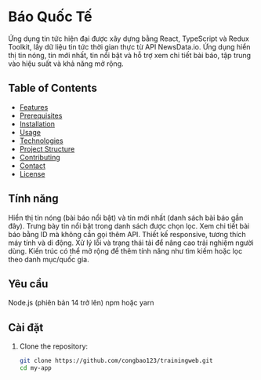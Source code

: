 # Báo Quốc Tế

Ứng dụng tin tức hiện đại được xây dựng bằng React, TypeScript và Redux Toolkit, lấy dữ liệu tin tức thời gian thực từ API NewsData.io. Ứng dụng hiển thị tin nóng, tin mới nhất, tin nổi bật và hỗ trợ xem chi tiết bài báo, tập trung vào hiệu suất và khả năng mở rộng.

## Table of Contents
- [Features](#features)
- [Prerequisites](#prerequisites)
- [Installation](#installation)
- [Usage](#usage)
- [Technologies](#technologies)
- [Project Structure](#project-structure)
- [Contributing](#contributing)
- [Contact](#contact)
- [License](#license)

## Tính năng

Hiển thị tin nóng (bài báo nổi bật) và tin mới nhất (danh sách bài báo gần đây).
Trưng bày tin nổi bật trong danh sách được chọn lọc.
Xem chi tiết bài báo bằng ID mà không cần gọi thêm API.
Thiết kế responsive, tương thích máy tính và di động.
Xử lý lỗi và trạng thái tải để nâng cao trải nghiệm người dùng.
Kiến trúc có thể mở rộng để thêm tính năng như tìm kiếm hoặc lọc theo danh mục/quốc gia.

## Yêu cầu
Node.js (phiên bản 14 trở lên)
npm hoặc yarn
## Cài đặt
1. Clone the repository:
   ```bash
   git clone https://github.com/congbao123/trainingweb.git
   cd my-app 